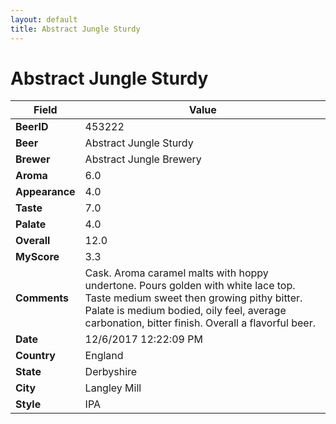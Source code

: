 ```yaml
---
layout: default
title: Abstract Jungle Sturdy
---
```


# Abstract Jungle Sturdy

| Field         | Value     |
|---------------|-----------|
| **BeerID** | 453222 |
| **Beer** | Abstract Jungle Sturdy |
| **Brewer** | Abstract Jungle Brewery |
| **Aroma** | 6.0 |
| **Appearance** | 4.0 |
| **Taste** | 7.0 |
| **Palate** | 4.0 |
| **Overall** | 12.0 |
| **MyScore** | 3.3 |
| **Comments** | Cask. Aroma caramel malts with hoppy undertone. Pours golden with white lace top. Taste medium sweet then growing pithy bitter. Palate is medium bodied, oily feel, average carbonation, bitter finish. Overall a flavorful beer. |
| **Date** | 12/6/2017 12:22:09 PM |
| **Country** | England |
| **State** | Derbyshire |
| **City** | Langley Mill |
| **Style** | IPA |

